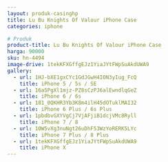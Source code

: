 ```yaml
---
layout: produk-casinghp
title: Lu Bu Knights Of Valour iPhone Case
categories: iphone

# Produk
product-title: Lu Bu Knights Of Valour iPhone Case
harga: 90000
sku: hn-4494
image-drive: 1tekKFXGffgEJz1YiaJYtFWpSuAkdUWA9
gallery:
  - url: 1HJ-bXE1gxCYc1GdJGwH4ION3yIug_FcQ
    title: iPhone 5 / 5s / SE
  - url: 16a5PgXl1mjz-PZ8sCzPJ6alEwndlqGeZ
    title: iPhone 6 / 6s
  - url: 181_0QKHR3Yb3K8m4ilH45dOTuklMAI32
    title: iPhone 6 Plus / 6s Plus
  - url: 1pbdbvGXYVgCj7VjAFjiB1dcjVMc8Ryll
    title: iPhone 7 / 8
  - url: 10W5vXg3nuNgt26uDhF53WzYoRERK5LYc
    title: iPhone 7 Plus / 8 Plus
  - url: 1tekKFXGffgEJz1YiaJYtFWpSuAkdUWA9
    title: iPhone X
---
```

